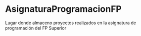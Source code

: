 # AsignaturaProgramacionFP
Lugar donde almaceno proyectos realizados en la asignatura de programación del FP Superior
